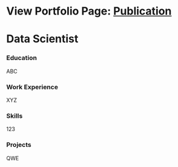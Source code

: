 # View Portfolio Page: [Publication](https://mrajwani.github.io/portfolio/)

# Data Scientist

### Education
ABC


### Work Experience
XYZ


### Skills
123

### Projects
QWE
